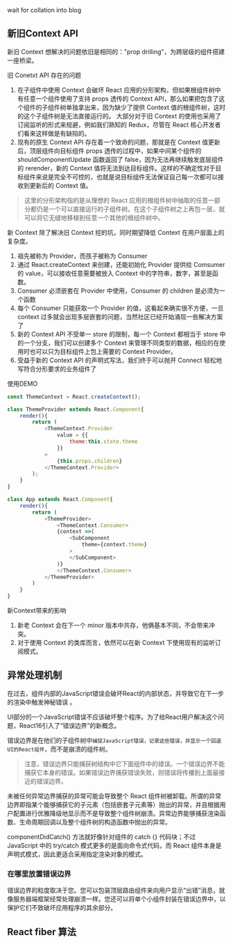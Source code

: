 wait for collation into blog

## 新旧Context API
新旧 Context 想解决的问题依旧是相同的："prop drilling"，为跨层级的组件搭建一座桥梁。

旧 Conetxt API 存在的问题
1. 在子组件中使用 Context 会破坏 React 应用的分形架构，但如果根组件树中有任意一个组件使用了支持 props 透传的 Context API，那么如果把包含了这个组件的子组件树单独拿出来，因为缺少了提供 Context 值的根组件树，这时的这个子组件树是无法直接运行的。
大部分对于旧 Context 的使用也采用了订阅监听的形式来规避，例如我们熟知的 Redux，尽管在 React 核心开发者们看来这样做是有缺陷的。
2. 现有的原生 Context API 存在着一个致命的问题，那就是在 Context 值更新后，顶层组件向目标组件 props  透传的过程中，如果中间某个组件的 shouldComponentUpdate  函数返回了 false，因为无法再继续触发底层组件的 rerender，新的 Context 值将无法到达目标组件。这样的不确定性对于目标组件来说是完全不可控的，也就是说目标组件无法保证自己每一次都可以接收到更新后的 Context 值。

> 这里的分形架构指的是从理想的 React 应用的根组件树中抽取的任意一部分都仍是一个可以直接运行的子组件树。在这个子组件树之上再包一层，就可以将它无缝地移植到任意一个其他的根组件树中。

新 Context 除了解决旧 Context 挖的坑，同时期望降低 Context 在用户层面上的复杂度。
1. 祖先被称为 Provider，而孩子被称为 Consumer
2. 通过 React.createContext 来创建，还能初始化 Provider 提供给 Comsumer 的 value，可以接收任意需要被放入 Context 中的字符串，数字，甚至是函数。
3. Consumer 必须嵌套在 Provider 中使用，Consumer 的 children 是必须为一个函数
4. 每个 Consumer 只能获取一个 Provider 的值，这看起来确实很不方便，一旦 context 过多就会出现多层嵌套的问题，当然社区已经开始涌现一些解决方案了
5. 新的 Context API 不受单一 store 的限制，每一个 Context 都相当于 store 中的一个分支，我们可以创建多个 Context 来管理不同类型的数据，相应的在使用时也可以只为目标组件上包上需要的 Context Provider。
6. 受益于新的 Context API 的声明式写法，我们终于可以抛开 Connect 轻松地写符合分形要求的业务组件了

使用DEMO
```js
const ThemeContext = React.createContext();

class ThemeProvider extends React.Component{
    render(){
        return (
            <ThemeContext.Provider
                value = {{
                    theme:this.state.theme
                }}
            >
                {this.props.children}
            </ThemeContext.Provider>
        );
    }
}

class App extends React.Component{
    render(){
        return (
            <ThemeProvider>
                <ThemeContext.Consumer>
                {context =>(
                    <SubComponent
                        theme={context.theme}
                    >
                    </SubComponent>
                )}
                </ThemeContext.Consumer>
            </ThemeProvider>
        )
    }
}
```

新Context带来的影响
1. 新老 Context 会在下一个 minor 版本中共存，他俩基本不同，不会带来冲突。
2. 对于使用 Context 的类库而言，依然可以在新 Context 下使用现有的监听订阅模式。

## 异常处理机制
在过去，组件内部的JavaScript错误会破坏React的内部状态，并导致它在下一步的渲染中触发神秘错误 。

UI部分的一个JavaScript错误不应该破坏整个程序。为了给React用户解决这个问题，React16引入了“错误边界”的新概念。

错误边界是在他们的子组件树中`捕捉JavaScript错误，记录这些错误，并显示一个回退UI的React组件`，而不是崩溃的组件树。

> 注意，错误边界只能捕获树结构中它下面组件中的错误。一个错误边界不能捕获它本身的错误。如果错误边界捕获错误失败，则错误将传播到上面最接近的错误边界。

未被任何异常边界捕获的异常可能会导致整个 React 组件树被卸载。所谓的异常边界即指某个能够捕获它的子元素（包括嵌套子元素等）抛出的异常，并且根据用户配置进行优雅降级地显示而不是导致整个组件树崩溃。异常边界能够捕获渲染函数、生命周期回调以及整个组件树的构造函数中抛出的异常。

componentDidCatch() 方法就好像针对组件的 catch {} 代码块；不过 JavaScript 中的 try/catch 模式更多的是面向命令式代码，而 React 组件本身是声明式模式，因此更适合采用指定渲染对象的模式。

### 在哪里放置错误边界
错误边界的粒度取决于您。您可以包装顶层路由组件来向用户显示“出错”消息，就像服务器端框架经常处理崩溃一样。您还可以将单个小组件封装在错误边界中，以保护它们不致破坏应用程序的其余部分。

## React fiber 算法